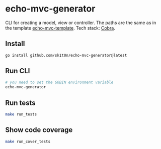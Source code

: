 # echo-mvc-generator

CLI for creating a model, view or controller. The paths are the same as in the template [echo-mvc-template](https://github.com/sk1t0n/echo-mvc-template). Tech stack: [Cobra](https://github.com/spf13/cobra).

## Install

```sh
go install github.com/sk1t0n/echo-mvc-generator@latest
```

## Run CLI

```sh
# you need to set the GOBIN environment variable
echo-mvc-generator
```

## Run tests

```sh
make run_tests
```

## Show code coverage

```sh
make run_cover_tests
```
